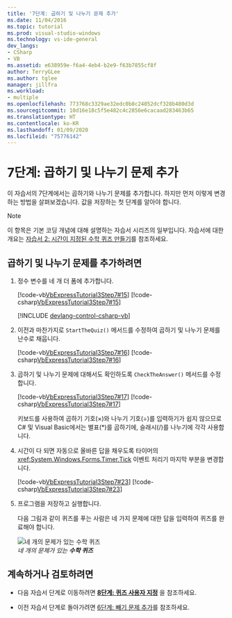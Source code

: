 ```yaml
---
title: '7단계: 곱하기 및 나누기 문제 추가'
ms.date: 11/04/2016
ms.topic: tutorial
ms.prod: visual-studio-windows
ms.technology: vs-ide-general
dev_langs:
- CSharp
- VB
ms.assetid: e638959e-f6a4-4eb4-b2e9-f63b7855cf8f
author: TerryGLee
ms.author: tglee
manager: jillfra
ms.workload:
- multiple
ms.openlocfilehash: 773768c3329ae32edc0b8c24052dcf328b480d3d
ms.sourcegitcommit: 10d16e18c5f5e482c4c2856e6cacaad283463b65
ms.translationtype: HT
ms.contentlocale: ko-KR
ms.lasthandoff: 01/09/2020
ms.locfileid: "75776142"
---
```

# <a name="step-7-add-multiplication-and-division-problems"></a>7단계: 곱하기 및 나누기 문제 추가

이 자습서의 7단계에서는 곱하기와 나누기 문제를 추가합니다. 하지만 먼저 이렇게 변경하는 방법을 살펴보겠습니다. 값을 저장하는 첫 단계를 알아야 합니다.

> [!NOTE]
> 이 항목은 기본 코딩 개념에 대해 설명하는 자습서 시리즈의 일부입니다. 자습서에 대한 개요는 [자습서 2: 시간이 지정된 수학 퀴즈 만들기](../ide/tutorial-2-create-a-timed-math-quiz.md)를 참조하세요.

## <a name="to-add-multiplication-and-division-problems"></a>곱하기 및 나누기 문제를 추가하려면

1. 정수 변수를 네 개 더 폼에 추가합니다.

     [!code-vb[VbExpressTutorial3Step7#15](../ide/codesnippet/VisualBasic/step-7-add-multiplication-and-division-problems_1.vb)]
     [!code-csharp[VbExpressTutorial3Step7#15](../ide/codesnippet/CSharp/step-7-add-multiplication-and-division-problems_1.cs)]

     [!INCLUDE [devlang-control-csharp-vb](./includes/devlang-control-csharp-vb.md)]

2. 이전과 마찬가지로 `StartTheQuiz()` 메서드를 수정하여 곱하기 및 나누기 문제를 난수로 채웁니다.

     [!code-vb[VbExpressTutorial3Step7#16](../ide/codesnippet/VisualBasic/step-7-add-multiplication-and-division-problems_2.vb)]
     [!code-csharp[VbExpressTutorial3Step7#16](../ide/codesnippet/CSharp/step-7-add-multiplication-and-division-problems_2.cs)]

3. 곱하기 및 나누기 문제에 대해서도 확인하도록 `CheckTheAnswer()` 메서드를 수정합니다.

     [!code-vb[VbExpressTutorial3Step7#17](../ide/codesnippet/VisualBasic/step-7-add-multiplication-and-division-problems_3.vb)]
     [!code-csharp[VbExpressTutorial3Step7#17](../ide/codesnippet/CSharp/step-7-add-multiplication-and-division-problems_3.cs)]

     키보드를 사용하여 곱하기 기호(×)와 나누기 기호(÷)를 입력하기가 쉽지 않으므로 C# 및 Visual Basic에서는 별표(*)를 곱하기에, 슬래시(/)를 나누기에 각각 사용합니다.

4. 시간이 다 되면 자동으로 올바른 답을 채우도록 타이머의 <xref:System.Windows.Forms.Timer.Tick> 이벤트 처리기 마지막 부분을 변경합니다.

     [!code-vb[VbExpressTutorial3Step7#23](../ide/codesnippet/VisualBasic/step-7-add-multiplication-and-division-problems_4.vb)]
     [!code-csharp[VbExpressTutorial3Step7#23](../ide/codesnippet/CSharp/step-7-add-multiplication-and-division-problems_4.cs)]

5. 프로그램을 저장하고 실행합니다.

     다음 그림과 같이 퀴즈를 푸는 사람은 네 가지 문제에 대한 답을 입력하여 퀴즈를 완료해야 합니다.

     ![네 개의 문제가 있는 수학 퀴즈](../ide/media/express_finishedquiz.png)<br/>
*네 개의 문제가 있는* ***수학 퀴즈***

## <a name="to-continue-or-review"></a>계속하거나 검토하려면

- 다음 자습서 단계로 이동하려면 **[8단계: 퀴즈 사용자 지정](../ide/step-8-customize-the-quiz.md)** 을 참조하세요.

- 이전 자습서 단계로 돌아가려면 [6단계: 빼기 문제 추가](../ide/step-6-add-a-subtraction-problem.md)를 참조하세요.
